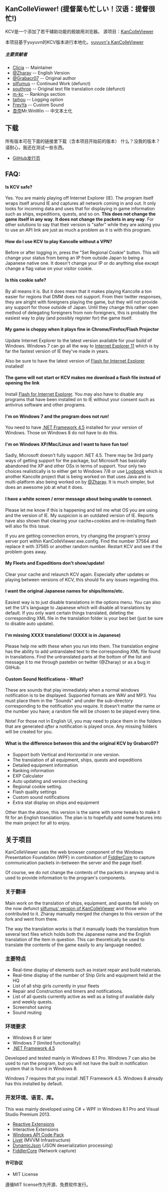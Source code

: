 ﻿KanColleViewer! (提督業も忙しい！汉语：提督很忙!)
--

KCV是一个添加了若干辅助功能的舰娘用浏览器。
源项目：[KanColleViewer](http://grabacr.net/kancolleviewer)

本项目基于yuyuvn的KCV版本进行本地化。[yuyuvn's KanColleViewer](https://github.com/yuyuvn/KanColleViewer)

##### 主要贡献者
* [Clicia](https://github.com/yuyuvn) -- Maintainer
* [@Zharay](http://twitter.com/Zharay) -- English Version
* [@Grabacr07](https://twitter.com/Grabacr07) -- Original author
* [silfumus](https://github.com/silfumus) -- Continued Work (defunct)
* [southrop](https://github.com/southrop) -- Original text file translation code (defunct)
* [m-kc](https://github.com/m-kc) -- Rankings section
* [taihou](https://github.com/taihou) -- Logging option
* [FreyYa](https://github.com/FreyYa) -- Custom Sound
* [杏奈](https://github.com/AnnaKutou)Mr.WinWin -- 中文本土化

## 下载
所有版本可在下面的链接里下载（含本项目开始前的版本）
什么？没我的版本？请耐心，我还在测试一些东西。

* [GitHub发行页](https://github.com/AnnaKutou/KanColleViewer/releases)

## FAQ:

#### Is KCV safe?
Yes. You are mainly playing off Internet Explorer (IE). The program itself wraps itself around IE and captures all network coming in and out. It only looks for incoming data and uses that for displaying in game information such as ships, expeditions, quests, and so on. **This does not change the game itself in any way**. **It does not change the packets in any way**. For other solutions to say that their version is "safer" while they are asking you to use an API link are just as much a problem as it is with this program.

#### How do I use KCV to play Kancolle without a VPN?
Before or after logging in, press the "Set Regional Cookie" button. This will change your status from being an IP from outside Japan to being a Japanese native one. It doesn't change your IP or do anything else except change a flag value on your visitor cookie.

#### Is this cookie safe?
By all means it is. But it does mean that it makes playing Kancolle a ton easier for regions that DMM does not support. From their twitter responses, they are alright with foreigners playing the game, but they will not provide any support for those outside of Japan. Until they change this rather open method of delegating foreigners from non-foreigners, this is probably the easiest way to play (and possibly register for) the game itself.

#### My game is choppy when it plays fine in Chrome/Firefox/Flash Projector
Update Internet Explorer to the latest version available for your build of Windows. Windows 7 can go all the way to [Internet Explorer 11](http://windows.microsoft.com/en-us/internet-explorer/ie-11-worldwide-languages) which is by far the fastest version of IE they've made in years.

Also be sure to have the latest version of [Flash for Internet Explorer](http://get.adobe.com/flashplayer/otherversions/) installed!

#### The game will not start or KCV makes me download a flash file instead of opening the link
Install [Flash for Internet Explorer](http://get.adobe.com/flashplayer/otherversions/). You may also have to disable any programs that have been installed on to IE without your consent such as antivirus software and other programs.

#### I'm on Windows 7 and the program does not run!
You need to have [.NET Framework 4.5](http://www.microsoft.com/en-us/download/details.aspx?id=30653) installed for your version of Windows. Those on Windows 8 do not have to do this.

#### I'm on Windows XP/Mac/Linux and I want to have fun too!
Sadly, Microsoft doesn't fully support .NET 4.5. There may be 3rd party ways of getting support for the package, but Microsoft has basically abandoned the XP and other OSs in terms of support. Your only two choices realistically is to either get to Windows 7/8 or use [Logbook](https://github.com/Zharay/logbook) which is another Kancolle project that is being worked on that uses Java and is multi-platform also being worked on by [@Zharay](http://twitter.com/Zharay). It is much simpler, but does an awesome job at what it does.

#### I have a white screen / error message about being unable to connect.
Please let me know if this is happening and tell me what OS you are using and the version of IE. My suspicion is an outdated version of IE. Reports have also shown that clearing your cache+cookies and re-installing flash will also fix this issue.

If you are getting connection errors, try changing the program's proxy server port within KanColleViewer.exe.config. Find the number 37564 and replace it with 37565 or another random number. Restart KCV and see if the problem goes away.

#### My Fleets and Expeditions don't show/update!
Clear your cache and relaunch KCV again. Especially after updates or playing between versions of KCV, this should fix any issues regarding this.

#### I want the original Japanese names for ships/items/etc.
Easiest way is to just disable translations in the options menu. You can also set the UI's language to Japanese which will disable all translations by default. If you only want certain things translated, deleting the corresponding XML file in the translation folder is your best bet (just be sure to disable auto update).

#### I'm missing XXXX translations! (XXXX is in Japanese)
Please help me with these when you run into them. The translation engine has the ability to add untranslated text to the corresponding XML file found in translations. Find the untranslated parts at the bottom of the list and message it to me through pastebin on twitter (@Zharay) or as a bug in GitHub.

#### Custom Sound Notifications - What?
These are sounds that play immediately when a normal windows notification is to be displayed. Supported formats are WAV and MP3. You must place them in the "Sounds" and under the sub-directory corresponding to the notification you require. It doesn't matter the name or the number you have; a random file will be chosen to be played every time.

Note! For those not in English UI, you may need to place them in the folders that are generated *after* a notification is played once. Any missing folders will be created for you.

#### What is the difference between this and the original KCV by Grabarc07?
* Support both Vertical and Horizontal in one version. 
* The translation of all equipment, ships, quests and expeditions
* Detailed equipment information
* Ranking information
* EXP Calculator
* Auto updating and version checking
* Regional cookie setting.
* Flash quality settings
* Custom sound notifications
* Extra stat display on ships and equipment

Other than the above, this version is the same with some tweaks to make it fit for an English translation. The plan is to hopefully add some features into the main project for all to enjoy.

## 关于项目
KanColleViewer uses the web browser component of the Windows Presentation Foundation (WPF) in combination of [FiddlerCore](http://fiddler2.com/fiddlercore) to capture communication packets in-between the server and the page itself.

Of course, we do not change the contents of the packets in anyway and is used to provide information to the program's components.

### 关于翻译
Main work on the translation of ships, equipment, and quests fall solely on the now defunct [silfumus' version of KanColleViewer](https://github.com/silfumus/KanColleViewer) and those who contributed to it. Zharay manually merged the changes to this version of the fork and went from there.

The way the translation works is that it manually loads the translation from several text files which holds both the Japanese name and the English translation of the item in question. This can theoretically be used to translate the contents of the game easily to any language needed.

### 主要特点
* Real-time display of elements such as instant repair and build materials.
* Real-time display of the number of Ship Girls and equipment held at the HQ
* List of all ship girls currently in your fleets
* Repair and Construction end timers and notifications.
* List of all quests currently active as well as a listing of available daily and weekly quests.
* Screenshot saving
* Sound muting

### 环境要求
* Windows 8 or later
* Windows 7 (limited functionality)
* [.NET Framework 4.5](http://www.microsoft.com/ja-jp/download/details.aspx?id=30653)

Developed and tested mainly in Windows 8.1 Pro. Windows 7 can also be used to run the program, but you will not have the built in notification system that is found in Windows 8. 

Windows 7 requires that you install .NET Framework 4.5. Windows 8 already has this installed by default.

### 开发环境、语言、库。
This was mainly developed using C# + WPF in Windows 8.1 Pro and Visual Studio Premium 2013.

* [Reactive Extensions](http://rx.codeplex.com/)
* Interactive Extensions
* [Windows API Code Pack](http://archive.msdn.microsoft.com/WindowsAPICodePack)
* [Livet](http://ugaya40.net/livet) (MVVM Infrastructure)
* [DynamicJson](http://dynamicjson.codeplex.com/) (JSON deserialization processing)
* [FiddlerCore](http://fiddler2.com/fiddlercore) (Network capture)


#### 许可协议
* MIT License

遵循MIT license作为开源、免费软件发行。
